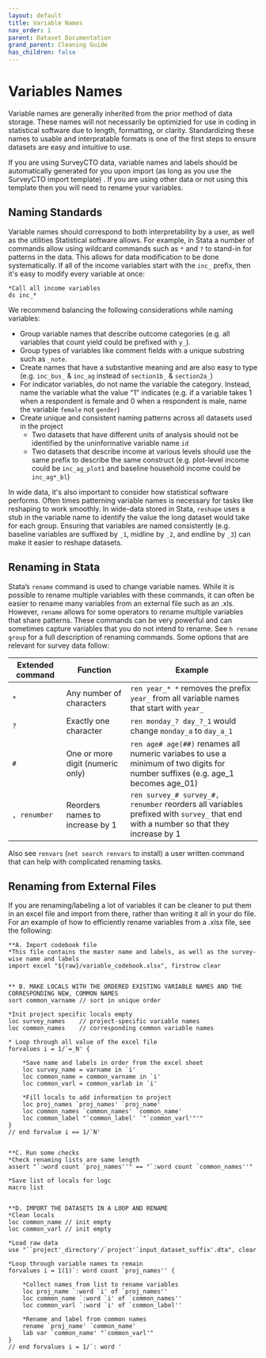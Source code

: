 ```yaml
---
layout: default
title: Variable Names
nav_order: 1
parent: Dataset Documentation
grand_parent: Cleaning Guide
has_children: false
---
```


# Variables Names
Variable names are generally inherited from the prior method of data storage. These names will not necessarily be optimizied for use in coding in statistical software due to length, formatting, or clarity. Standardizing these names to usable and interpratable formats is one of the first steps to ensure datasets are easy and intuitive to use.

If you are using SurveyCTO data, variable names and labels should be automatically generated for you upon import (as long as you use the SurveyCTO import template) . If you are using other data or not using this template then you will need to rename your variables. 

## Naming Standards
Variable names should correspond to both interpretability by a user, as well as the utilities Statistical software allows. For example, in Stata a number of commands allow using wildcard commands such as `*` and `?` to stand-in for patterns in the data. This allows for data modification to be done systematically. If all of the income variables start with the `inc_` prefix, then it's easy to modify every variable at once:
```
*Call all income variables
ds inc_* 
```
We recommend balancing the following considerations while naming variables:
- Group variable names that describe outcome categories (e.g. all variables that count yield could be prefixed with `y_`).
- Group types of variables like comment fields with a unique substring such as `_note`.
- Create names that have a substantive meaning and are also easy to type (e.g. `inc_bus_` & `inc_ag` instead of `section1b_` & `section2a_`)
- For indicator variables, do not name the variable the category. Instead, name the variable what the value "1" indicates (e.g. if a variable takes 1 when a respondent is female and 0 when a respondent is male, name the variable `female` not `gender`)
- Create unique and consistent naming patterns across all datasets used in the project 
	- Two datasets that have different units of analysis should not be identified by the uninformative variable name `id`
	- Two datasets that describe income at various levels should use the same prefix to describe the same construct (e.g. plot-level income could be `inc_ag_plot1` and baseline household income could be `inc_ag*_bl`)

In wide data, it's also important to consider how statistical software performs. Often times patterning variable names is necessary for tasks like reshaping to work smoothly. In wide-data stored in Stata, `reshape` uses a stub in the variable name to identify the value the long dataset would take for each group. Ensuring that variables are named consistently (e.g. baseline variables are suffixed by `_1`, midline by `_2`, and endline by `_3`) can make it easier to reshape datasets.

## Renaming in Stata
Stata’s `rename` command is used to change variable names. While it is possible to rename multiple variables with these commands, it can often be easier to rename many variables from an external file such as an .xls. However, `rename` allows for some operators to rename multiple variables that share patterns. These commands can be very powerful and can sometimes capture variables that you do not intend to rename. See `h rename group` for a full description of renaming commands. Some options that are relevant for survey data follow:

| Extended command  | Function | Example |
| ---- | ---- | ---- |
| `*` | Any number of characters | `ren year_* *` removes the prefix `year_` from all variable names that start with `year_` |
| `?` | Exactly one character | `ren monday_? day_?_1` would change `monday_a` to `day_a_1` |
| `#`| One or more digit (numeric only) | `ren age# age(##)` renames all numeric variabes to use a minimum of two digits for number suffixes (e.g. age_1 becomes age_01) |
| `, renumber` | Reorders names to increase by 1 | `ren survey_# survey_#, renumber` reorders all variables prefixed with `survey_` that end with a number so that they increase by 1 |

Also see `renvars` (`net search renvars` to install) a user written command that can help with complicated renaming tasks. 

## Renaming from External Files
If you are renaming/labeling a lot of variables it can be cleaner to put them in an excel file and import from there, rather than writing it all in your do file. For an example of how to efficiently rename variables from a .xlsx file, see the following:
```
**A. Import codebook file 
*This file contains the master name and labels, as well as the survey-wise name and labels
import excel "${raw}/variable_codebook.xlsx", firstrow clear


** B. MAKE LOCALS WITH THE ORDERED EXISTING VARIABLE NAMES AND THE CORRESPONDING NEW, COMMON NAMES
sort common_varname	// sort in unique order

*Init project specific locals empty
loc survey_names 	// project-specific variable names
loc common_names	// corresponding common variable names

* Loop through all value of the excel file
forvalues i = 1/`=_N' {																 
	
	*Save name and labels in order from the excel sheet
	loc survey_name = varname in `i'       							
	loc common_name = common_varname in `i'								
	loc common_varl = common_varlab in `i'

	*Fill locals to add information to project
	loc proj_names `proj_names' `proj_name'							
	loc common_names `common_names' `common_name'					
	loc common_label "`common_label' `"`common_varl'"'" 
}
// end forvalue i == 1/`N' 


**C. Run some checks
*Check renaming lists are same length
assert "`:word count `proj_names''" == "`:word count `common_names''" 	

*Save list of locals for logc
macro list


**D. IMPORT THE DATASETS IN A LOOP AND RENAME 
*Clean locals
loc common_name // init empty
loc common_varl // init empty
	
*Load raw data
use "``project'_directory'/`project'`input_dataset_suffix'.dta", clear

*Loop through variable names to remain 
forvalues i = 1(1)`: word count `proj_names'' { 														
		
	*Collect names from list to rename variables
	loc proj_name `:word `i' of `proj_names''
	loc common_name `:word `i' of `common_names''	
	loc common_varl `:word `i' of `common_label'' 
	
	*Rename and label from common names
	rename `proj_name' `common_name'
	lab var `common_name' "`common_varl'" 
}
// end forvalues i = 1/`: word '
```